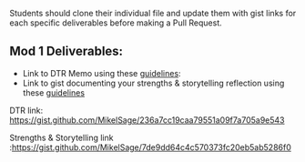 Students should clone their individual file and update them with gist links for each specific deliverables before making a Pull Request. 

## Mod 1 Deliverables:
* Link to DTR Memo using these [guidelines](https://github.com/turingschool/career-development-curriculum/blob/master/module_one/dtr_guidelines_memo.md):
* Link to gist documenting your strengths & storytelling reflection using these [guidelines](https://github.com/turingschool/career-development-curriculum/blob/master/module_one/strengths_storytelling_reflection.md)


DTR link: https://gist.github.com/MikelSage/236a7cc19caa79551a09f7a705a9e543

Strengths & Storytelling link :https://gist.github.com/MikelSage/7de9dd64c4c570373fc20eb5ab5286f0

